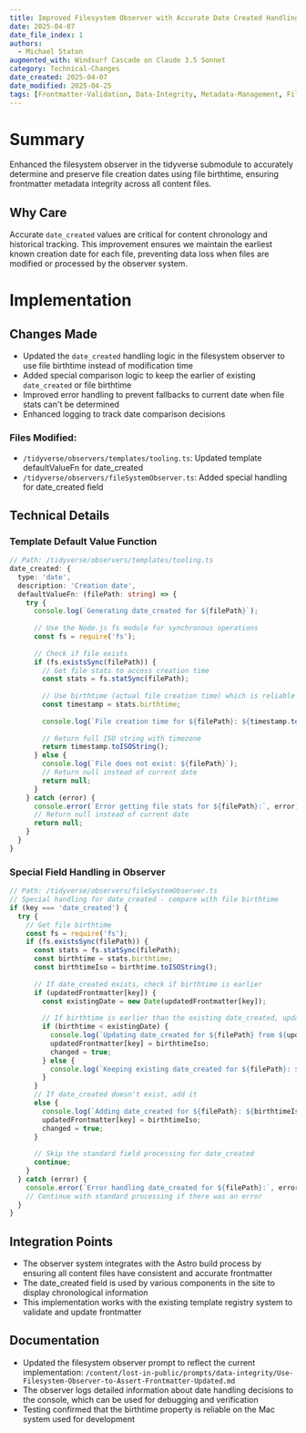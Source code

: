 ```yaml
---
title: Improved Filesystem Observer with Accurate Date Created Handling
date: 2025-04-07
date_file_index: 1
authors:
  - Michael Staton
augmented_with: Windsurf Cascade on Claude 3.5 Sonnet
category: Technical-Changes
date_created: 2025-04-07
date_modified: 2025-04-25
tags: [Frontmatter-Validation, Data-Integrity, Metadata-Management, Filesystem-Observers]
---
```


# Summary
Enhanced the filesystem observer in the tidyverse submodule to accurately determine and preserve file creation dates using file birthtime, ensuring frontmatter metadata integrity across all content files.

## Why Care
Accurate `date_created` values are critical for content chronology and historical tracking. This improvement ensures we maintain the earliest known creation date for each file, preventing data loss when files are modified or processed by the observer system.

# Implementation

## Changes Made
- Updated the `date_created` handling logic in the filesystem observer to use file birthtime instead of modification time
- Added special comparison logic to keep the earlier of existing `date_created` or file birthtime
- Improved error handling to prevent fallbacks to current date when file stats can't be determined
- Enhanced logging to track date comparison decisions

### Files Modified:
- `/tidyverse/observers/templates/tooling.ts`: Updated template defaultValueFn for date_created
- `/tidyverse/observers/fileSystemObserver.ts`: Added special handling for date_created field

## Technical Details

### Template Default Value Function
```typescript
// Path: /tidyverse/observers/templates/tooling.ts
date_created: {
  type: 'date',
  description: 'Creation date',
  defaultValueFn: (filePath: string) => {
    try {
      console.log(`Generating date_created for ${filePath}`);
      
      // Use the Node.js fs module for synchronous operations
      const fs = require('fs');
      
      // Check if file exists
      if (fs.existsSync(filePath)) {
        // Get file stats to access creation time
        const stats = fs.statSync(filePath);
        
        // Use birthtime (actual file creation time) which is reliable on Mac
        const timestamp = stats.birthtime;
        
        console.log(`File creation time for ${filePath}: ${timestamp.toISOString()}`);
        
        // Return full ISO string with timezone
        return timestamp.toISOString();
      } else {
        console.log(`File does not exist: ${filePath}`);
        // Return null instead of current date
        return null;
      }
    } catch (error) {
      console.error(`Error getting file stats for ${filePath}:`, error);
      // Return null instead of current date
      return null;
    }
  }
}
```

### Special Field Handling in Observer
```typescript
// Path: /tidyverse/observers/fileSystemObserver.ts
// Special handling for date_created - compare with file birthtime
if (key === 'date_created') {
  try {
    // Get file birthtime
    const fs = require('fs');
    if (fs.existsSync(filePath)) {
      const stats = fs.statSync(filePath);
      const birthtime = stats.birthtime;
      const birthtimeIso = birthtime.toISOString();
      
      // If date_created exists, check if birthtime is earlier
      if (updatedFrontmatter[key]) {
        const existingDate = new Date(updatedFrontmatter[key]);
        
        // If birthtime is earlier than the existing date_created, update it
        if (birthtime < existingDate) {
          console.log(`Updating date_created for ${filePath} from ${updatedFrontmatter[key]} to ${birthtimeIso} (file birthtime is earlier)`);
          updatedFrontmatter[key] = birthtimeIso;
          changed = true;
        } else {
          console.log(`Keeping existing date_created for ${filePath}: ${updatedFrontmatter[key]} (earlier than file birthtime ${birthtimeIso})`);
        }
      } 
      // If date_created doesn't exist, add it
      else {
        console.log(`Adding date_created for ${filePath}: ${birthtimeIso}`);
        updatedFrontmatter[key] = birthtimeIso;
        changed = true;
      }
      
      // Skip the standard field processing for date_created
      continue;
    }
  } catch (error) {
    console.error(`Error handling date_created for ${filePath}:`, error);
    // Continue with standard processing if there was an error
  }
}
```

## Integration Points
- The observer system integrates with the Astro build process by ensuring all content files have consistent and accurate frontmatter
- The date_created field is used by various components in the site to display chronological information
- This implementation works with the existing template registry system to validate and update frontmatter

## Documentation
- Updated the filesystem observer prompt to reflect the current implementation: `/content/lost-in-public/prompts/data-integrity/Use-Filesystem-Observer-to-Assert-Frontmatter-Updated.md`
- The observer logs detailed information about date handling decisions to the console, which can be used for debugging and verification
- Testing confirmed that the birthtime property is reliable on the Mac system used for development
